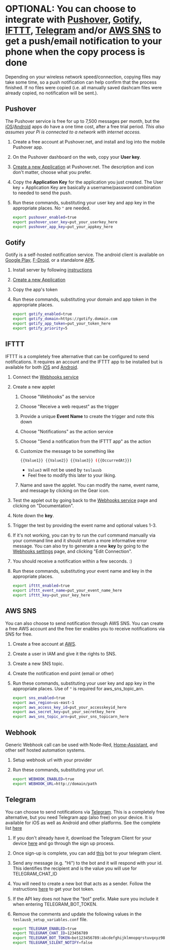 # OPTIONAL: You can choose to integrate with [Pushover](https://pushover.net), [Gotify](https://gotify.net/), [IFTTT](https://ifttt.com), [Telegram](https://telegram.org) and/or [AWS SNS](https://aws.amazon.com/sns/) to get a push/email notification to your phone when the copy process is done

Depending on your wireless network speed/connection, copying files may take some time, so a push notification can help confirm that the process finished. If no files were copied (i.e. all manually saved dashcam files were already copied, no notification will be sent.).

## Pushover

The Pushover service is free for up to 7,500 messages per month, but the [iOS](https://pushover.net/clients/ios)/[Android](https://pushover.net/clients/android) apps do have a one time cost, after a free trial period. *This also assumes your Pi is connected to a network with internet access.*

1. Create a free account at Pushover.net, and install and log into the mobile Pushover app.
1. On the Pushover dashboard on the web, copy your **User key**.
1. [Create a new Application](https://pushover.net/apps/build) at Pushover.net. The description and icon don't matter, choose what you prefer.
1. Copy the **Application Key** for the application you just created. The User key + Application Key are basically a username/password combination to needed to send the push.
1. Run these commands, substituting your user key and app key in the appropriate places. No `"` are needed.

    ```bash
    export pushover_enabled=true
    export pushover_user_key=put_your_userkey_here
    export pushover_app_key=put_your_appkey_here
    ```

## Gotify

Gotify is a self-hosted notification service. The android client is available on [Google Play](https://play.google.com/store/apps/details?id=com.github.gotify), [F-Droid](https://f-droid.org/de/packages/com.github.gotify/), or a standalone [APK](https://github.com/gotify/android/releases/latest).

1. Install server by following [instructions](https://gotify.net/docs/install)
1. [Create a new Application](https://gotify.net/docs/pushmsg)
1. Copy the app's token
1. Run these commands, substituting your domain and app token in the appropriate places.

    ```bash
    export gotify_enabled=true
    export gotify_domain=https://gotify.domain.com
    export gotify_app_token=put_your_token_here
    export gotify_priority=5
    ```

## IFTTT

IFTTT is a completely free alternative that can be configured to send notifications. It requires an account and the IFTTT app to be installed but is available for both [iOS](https://itunes.apple.com/app/apple-store/id660944635) and [Android](https://play.google.com/store/apps/details?id=com.ifttt.ifttt).

1. Connect the [Webhooks service](https://ifttt.com/maker_webhooks)
1. Create a new applet
    1. Choose "Webhooks" as the service
    1. Choose "Receive a web request" as the trigger
    1. Provide a unique **Event Name** to create the trigger and note this down
    1. Choose "Notifications" as the action service
    1. Choose "Send a notification from the IFTTT app" as the action
    1. Customize the message to be something like

        ```bash
        {{Value1}} {{Value2}} {{Value3}} ({{OccurredAt}})
        ```

        * `Value3` will not be used by `teslausb`
        * Feel free to modify this later to your liking.
    1. Name and save the applet. You can modify the name, event name, and message by clicking on the Gear icon.
1. Test the applet out by going back to the [Webhooks service](https://ifttt.com/maker_webhooks) page and clicking on "Documentation".
1. Note down the **key**.
1. Trigger the test by providing the event name and optional values 1-3.
1. If it's not working, you can try to run the curl command manually via your command line and it should return a more informative error message. You can also try to generate a new **key** by going to the [Webhooks settings](https://ifttt.com/services/maker_webhooks/settings) page, and clicking "Edit Connection".
1. You should receive a notification within a few seconds. :)
1. Run these commands, substituting your event name and key in the appropriate places.

    ```bash
    export ifttt_enabled=true
    export ifttt_event_name=put_your_event_name_here
    export ifttt_key=put_your_key_here
    ```

## AWS SNS

You can also choose to send notification through AWS SNS. You can create a free AWS account and the free tier enables you to receive notifications via SNS for free.

1. Create a free account at [AWS](https://aws.amazon.com/).
1. Create a user in IAM and give it the rights to SNS.
1. Create a new SNS topic.
1. Create the notification end point (email or other)
1. Run these commands, substituting your user key and app key in the appropriate places. Use of `"` is required for aws_sns_topic_arn.

    ```bash
    export sns_enabled=true
    export aws_region=us-east-1
    export aws_access_key_id=put_your_accesskeyid_here
    export aws_secret_key=put_your_secretkey_here
    export aws_sns_topic_arn=put_your_sns_topicarn_here
    ```

## Webhook

Generic Webhook call can be used with Node-Red, [Home-Assistant](https://home-assistant.io), and other self hosted automation systems.

1. Setup webhook url with your provider
2. Run these commands, substituting your url.

    ```bash
    export WEBHOOK_ENABLED=true
    export WEBHOOK_URL=http://domain/path
    ```

## Telegram

You can choose to send notifications via [Telegram](https://telegram.org/). This is a completely free alternative, but you need Telegram app (also free) on your device. It is available for iOS as well as Android and other platforms. See the complete list [here](https://telegram.org/apps)

1. If you don't already have it, download the Telegram Client for your device [here](https://telegram.org/apps) and go through the sign up process.
2. Once sign-up is complete, you can add [this](https://thereisabotforthat.com/bots/userinfobot) bot to your telegram client.
3. Send any message (e.g. "Hi") to the bot and it will respond with your id. This identifies the recipient and is the value you will use for TELEGRAM_CHAT_ID
4. You will need to create a new bot that acts as a sender. Follow the instructions [here](https://www.siteguarding.com/en/how-to-get-telegram-bot-api-token) to get your bot token.
5. If the API key does not have the "bot" prefix. Make sure you include it when entering TELEGRAM_BOT_TOKEN.
6. Remove the comments and update the following values in the ```teslausb_setup_variables.conf``` file.

    ```bash
    export TELEGRAM_ENABLED=true
    export TELEGRAM_CHAT_ID=123456789
    export TELEGRAM_BOT_TOKEN=bot123456789:abcdefghijklmnopqrstuvqxyz987654321
    export TELEGRAM_SILENT_NOTIFY=false
    ```
